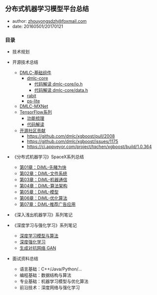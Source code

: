 ## 分布式机器学习模型平台总结

+ author: zhouyongsdzh@foxmail.com
+ date: 20160501/20170121

### 目录

+ 技术规划 
+ 开源技术总结
    + [DMLC-基础组件]()
        + [dmlc-core]()
            + [代码解读 dmlc-core/io.h]()
            + [代码解读 dmlc-core/data.h]()
        + [rabit]()
        + [ps-lite]()
    + [DMLC-MXNet]()
    + [TensorFlow系列]()
        + [功能梳理]() 
        + [代码解读]()
    + [开源社区贡献]()
        + https://github.com/dmlc/xgboost/pull/2008
        + https://github.com/dmlc/xgboost/issues/1175
        + https://ci.appveyor.com/project/tqchen/xgboost/build/1.0.364  
    
+ 《分布式机器学习》SpaceX系列总结
    + [第01章：DiML-先睹为快]()   
    + [第02章：DiML-文件系统]()
    + [第03章：DiML-机器通信]()
    + [第04章：DiML-算法架构]()
    + [第05章：DiML-模型]()
    + [第06章：DiML-优化算法]()
    + [第07章：DiML-推荐广告应用]()

+ 《深入浅出机器学习》系列笔记
+ 《深度学习与强化学习》系列笔记
    + [深度学习模型与算法]()
    + [深度强化学习]()
    + [生成对抗网络 GAN]()


+ 面试资料总结
    + 语言基础：C++/Java/Python/...
    + 编程基础：数据结构与算法
    + 专业基础：机器学习模型与优化算法
    + 前沿技术：深度网络与强化学习
